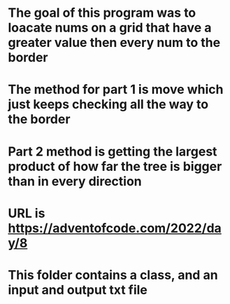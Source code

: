 # The goal of this program was to loacate nums on a grid that have a greater value then every num to the border
# The method for part 1 is move which just keeps checking all the way to the border
# Part 2 method is getting the largest product of how far the tree is bigger than in every direction
# URL is https://adventofcode.com/2022/day/8
# This folder contains a class, and an input and output txt file
